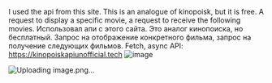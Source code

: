 I used the api from this site. This is an analogue of kinopoisk, but it is free. A request to display a specific movie, a request to receive the following movies.
Использовал апи с этого сайта. Это аналог кинопоиска, но бесплатный. Запрос на отображение конкретного фильма, запрос на получение следующих фильмов.
Fetch, async
API: https://kinopoiskapiunofficial.tech
![image](https://github.com/NikWither/onlineCinema/assets/74288513/16d21adb-4e31-44b1-b1a7-cb54170b6ce8)

![Uploading image.png…]()
